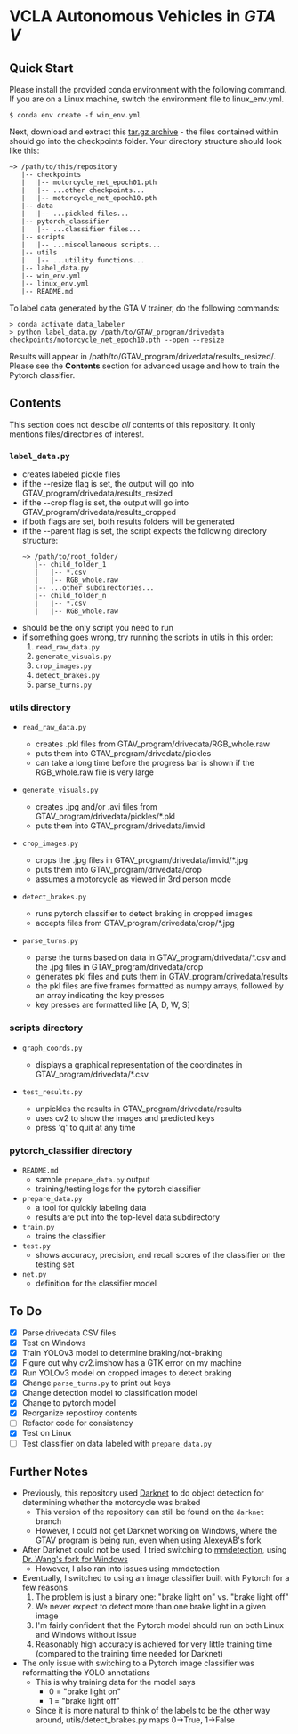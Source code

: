 # VCLA Autonomous Vehicles in _GTA V_

## Quick Start

Please install the provided conda environment with the following command. If you are on a Linux machine, switch the environment file to linux_env.yml.

```
$ conda env create -f win_env.yml
```

Next, download and extract this [tar.gz archive](https://drive.google.com/file/d/1oGUJKXzhc7VVT5_20n9bs61CPyOyE7UO/view?usp=sharing) - the files contained within should go into the checkpoints folder.
Your directory structure should look like this:

```
~> /path/to/this/repository
   |-- checkpoints
   |   |-- motorcycle_net_epoch01.pth
   |   |-- ...other checkpoints...
   |   |-- motorcycle_net_epoch10.pth
   |-- data
   |   |-- ...pickled files...
   |-- pytorch_classifier
   |   |-- ...classifier files...
   |-- scripts
   |   |-- ...miscellaneous scripts...
   |-- utils
   |   |-- ...utility functions...
   |-- label_data.py
   |-- win_env.yml
   |-- linux_env.yml
   |-- README.md
```

To label data generated by the GTA V trainer, do the following commands:

```
> conda activate data_labeler
> python label_data.py /path/to/GTAV_program/drivedata checkpoints/motorcycle_net_epoch10.pth --open --resize
```

Results will appear in /path/to/GTAV_program/drivedata/results_resized/.
Please see the **Contents** section for advanced usage and how to train the Pytorch classifier.

## Contents

This section does not descibe _all_ contents of this repository. It only mentions files/directories of interest.

### `label_data.py`

- creates labeled pickle files
- if the --resize flag is set, the output will go into GTAV_program/drivedata/results_resized
- if the --crop flag is set, the output will go into GTAV_program/drivedata/results_cropped
- if both flags are set, both results folders will be generated
- if the --parent flag is set, the script expects the following directory structure:
  ```
  ~> /path/to/root_folder/
     |-- child_folder_1
     |   |-- *.csv
     |   |-- RGB_whole.raw
     |-- ...other subdirectories...
     |-- child_folder_n
     |   |-- *.csv
     |   |-- RGB_whole.raw
  ```
- should be the only script you need to run
- if something goes wrong, try running the scripts in utils in this order:
  1. `read_raw_data.py`
  2. `generate_visuals.py`
  3. `crop_images.py`
  4. `detect_brakes.py`
  5. `parse_turns.py`

### utils directory

- `read_raw_data.py`

  - creates .pkl files from GTAV_program/drivedata/RGB_whole.raw
  - puts them into GTAV_program/drivedata/pickles
  - can take a long time before the progress bar is shown if the RGB_whole.raw file is very large

- `generate_visuals.py`

  - creates .jpg and/or .avi files from GTAV_program/drivedata/pickles/\*.pkl
  - puts them into GTAV_program/drivedata/imvid

- `crop_images.py`

  - crops the .jpg files in GTAV_program/drivedata/imvid/\*.jpg
  - puts them into GTAV_program/drivedata/crop
  - assumes a motorcycle as viewed in 3rd person mode

- `detect_brakes.py`

  - runs pytorch classifier to detect braking in cropped images
  - accepts files from GTAV_program/drivedata/crop/\*.jpg

- `parse_turns.py`

  - parse the turns based on data in GTAV_program/drivedata/\*.csv and the .jpg files in GTAV_program/drivedata/crop
  - generates pkl files and puts them in GTAV_program/drivedata/results
  - the pkl files are five frames formatted as numpy arrays, followed by an array indicating the key presses
  - key presses are formatted like \[A, D, W, S\]

### scripts directory

- `graph_coords.py`

  - displays a graphical representation of the coordinates in GTAV_program/drivedata/\*.csv

- `test_results.py`

  - unpickles the results in GTAV_program/drivedata/results
  - uses cv2 to show the images and predicted keys
  - press 'q' to quit at any time

### pytorch_classifier directory

- `README.md`
  - sample `prepare_data.py` output
  - training/testing logs for the pytorch classifier
- `prepare_data.py`
  - a tool for quickly labeling data
  - results are put into the top-level data subdirectory
- `train.py`
  - trains the classifier
- `test.py`
  - shows accuracy, precision, and recall scores of the classifier on the testing set
- `net.py`
  - definition for the classifier model

## To Do

- [x] Parse drivedata CSV files
- [x] Test on Windows
- [x] Train YOLOv3 model to determine braking/not-braking
- [x] Figure out why cv2.imshow has a GTK error on my machine
- [x] Run YOLOv3 model on cropped images to detect braking
- [x] Change `parse_turns.py` to print out keys
- [x] Change detection model to classification model
- [x] Change to pytorch model
- [x] Reorganize repostiroy contents
- [ ] Refactor code for consistency
- [x] Test on Linux
- [ ] Test classifier on data labeled with `prepare_data.py`

## Further Notes

- Previously, this repository used [Darknet](https://github.com/pjreddie/darknet) to do object detection for determining whether the motorcycle was braked
  - This version of the repository can still be found on the `darknet` branch
  - However, I could not get Darknet working on Windows, where the GTAV program is being run, even when using [AlexeyAB's fork](https://github.com/AlexeyAB/darknet)
- After Darknet could not be used, I tried switching to [mmdetection](https://github.com/open-mmlab/mmdetection), using [Dr. Wang's fork for Windows](https://github.com/kezewang/mmdetection)
  - However, I also ran into issues using mmdetection
- Eventually, I switched to using an image classifier built with Pytorch for a few reasons
  1. The problem is just a binary one: "brake light on" vs. "brake light off"
  2. We never expect to detect more than one brake light in a given image
  3. I'm fairly confident that the Pytorch model should run on both Linux and Windows without issue
  4. Reasonably high accuracy is achieved for very little training time (compared to the training time needed for Darknet)
- The only issue with switching to a Pytorch image classifier was reformatting the YOLO annotations
  - This is why training data for the model says
    - 0 = "brake light on"
    - 1 = "brake light off"
  - Since it is more natural to think of the labels to be the other way around, utils/detect_brakes.py maps 0->True, 1->False

